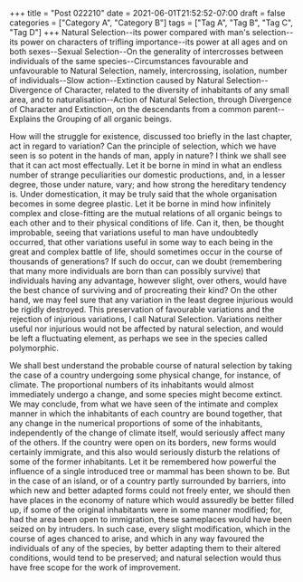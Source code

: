 +++
title = "Post 022210"
date = 2021-06-01T21:52:52-07:00
draft = false
categories = ["Category A", "Category B"]
tags = ["Tag A", "Tag B", "Tag C", "Tag D"]
+++
Natural Selection--its power compared with man's selection--its power on characters of trifling importance--its power at all ages and on both sexes--Sexual Selection--On the generality of intercrosses between individuals of the same species--Circumstances favourable and unfavourable to Natural Selection, namely, intercrossing, isolation, number of individuals--Slow action--Extinction caused by Natural Selection--Divergence of Character, related to the diversity of inhabitants of any small area, and to naturalisation--Action of Natural Selection, through Divergence of Character and Extinction, on the descendants from a common parent--Explains the Grouping of all organic beings.

How will the struggle for existence, discussed too briefly in the last chapter, act in regard to variation? Can the principle of selection, which we have seen is so potent in the hands of man, apply in nature? I think we shall see that it can act most effectually. Let it be borne in mind in what an endless number of strange peculiarities our domestic productions, and, in a lesser degree, those under nature, vary; and how strong the hereditary tendency is. Under domestication, it may be truly said that the whole organisation becomes in some degree plastic. Let it be borne in mind how infinitely complex and close-fitting are the mutual relations of all organic beings to each other and to their physical conditions of life. Can it, then, be thought improbable, seeing that variations useful to man have undoubtedly occurred, that other variations useful in some way to each being in the great and complex battle of life, should sometimes occur in the course of thousands of generations? If such do occur, can we doubt (remembering that many more individuals are born than can possibly survive) that individuals having any advantage, however slight, over others, would have the best chance of surviving and of procreating their kind? On the other hand, we may feel sure that any variation in the least degree injurious would be rigidly destroyed. This preservation of favourable variations and the rejection of injurious variations, I call Natural Selection. Variations neither useful nor injurious would not be affected by natural selection, and would be left a fluctuating element, as perhaps we see in the species called polymorphic.

We shall best understand the probable course of natural selection by taking the case of a country undergoing some physical change, for instance, of climate. The proportional numbers of its inhabitants would almost immediately undergo a change, and some species might become extinct. We may conclude, from what we have seen of the intimate and complex manner in which the inhabitants of each country are bound together, that any change in the numerical proportions of some of the inhabitants, independently of the change of climate itself, would seriously affect many of the others. If the country were open on its borders, new forms would certainly immigrate, and this also would seriously disturb the relations of some of the former inhabitants. Let it be remembered how powerful the influence of a single introduced tree or mammal has been shown to be. But in the case of an island, or of a country partly surrounded by barriers, into which new and better adapted forms could not freely enter, we should then have places in the economy of nature which would assuredly be better filled up, if some of the original inhabitants were in some manner modified; for, had the area been open to immigration, these sameplaces would have been seized on by intruders. In such case, every slight modification, which in the course of ages chanced to arise, and which in any way favoured the individuals of any of the species, by better adapting them to their altered conditions, would tend to be preserved; and natural selection would thus have free scope for the work of improvement.
